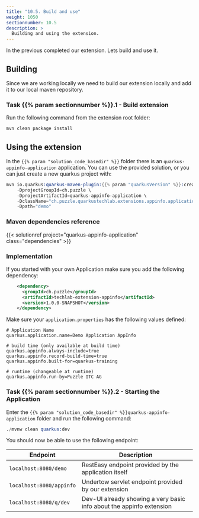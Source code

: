 ```yaml
---
title: "10.5. Build and use"
weight: 1050
sectionnumber: 10.5
description: >
  Building and using the extension.
---
```


In the previous completed our extension. Lets build and use it.


## Building

Since we are working locally we need to build our extension locally and add it to our local maven repository.


### Task {{% param sectionnumber %}}.1 - Build extension

Run the following command from the extension root folder:

```s
mvn clean package install
```


## Using the extension

In the `{{% param "solution_code_basedir" %}}` folder there is an `quarkus-appinfo-application` application. You can use the provided solution, or you can just create a new quarkus project with:
```s
mvn io.quarkus:quarkus-maven-plugin:{{% param "quarkusVersion" %}}:create \
    -DprojectGroupId=ch.puzzle \
    -DprojectArtifactId=quarkus-appinfo-application \
    -DclassName="ch.puzzle.quarkustechlab.extensions.appinfo.application.boundary.DemoResource" \
    -Dpath="demo"
```


### Maven dependencies reference

{{< solutionref project="quarkus-appinfo-application" class="dependencies" >}}


### Implementation

If you started with your own Application make sure you add the following dependency:
```xml
    <dependency>
      <groupId>ch.puzzle</groupId>
      <artifactId>techlab-extension-appinfo</artifactId>
      <version>1.0.0-SNAPSHOT</version>
    </dependency>
```

Make sure your `application.properties` has the following values defined:
```properties
# Application Name
quarkus.application.name=Demo Application AppInfo

# build time (only available at build time)
quarkus.appinfo.always-include=true
quarkus.appinfo.record-build-time=true
quarkus.appinfo.built-for=quarkus-training

# runtime (changeable at runtime)
quarkus.appinfo.run-by=Puzzle ITC AG
```


### Task {{% param sectionnumber %}}.2 - Starting the Application

Enter the `{{% param "solution_code_basedir" %}}quarkus-appinfo-application` folder and run the following command:

```s
./mvnw clean quarkus:dev
```

You should now be able to use the following endpoint:

Endpoint                  | Description
--------------------------|--------------------------------------------
`localhost:8080/demo`     | RestEasy endpoint provided by the application itself
`localhost:8080/appinfo`  | Undertow servlet endpoint provided by our extension
`localhost:8080/q/dev`    | Dev-UI already showing a very basic info about the appinfo extension
